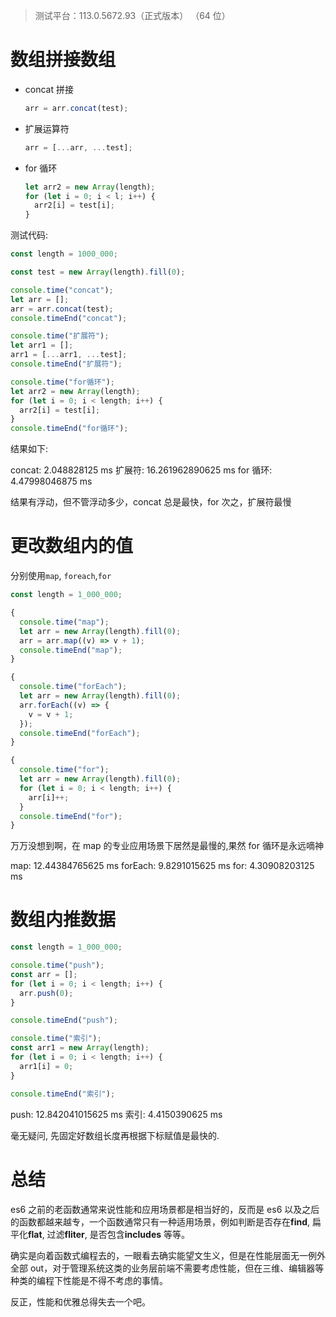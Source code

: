 > 测试平台：113.0.5672.93（正式版本） （64 位）

# 数组拼接数组

- concat 拼接
  ```js
  arr = arr.concat(test);
  ```
- 扩展运算符
  ```js
  arr = [...arr, ...test];
  ```
- for 循环
  ```js
  let arr2 = new Array(length);
  for (let i = 0; i < l; i++) {
    arr2[i] = test[i];
  }
  ```

测试代码:

```js
const length = 1000_000;

const test = new Array(length).fill(0);

console.time("concat");
let arr = [];
arr = arr.concat(test);
console.timeEnd("concat");

console.time("扩展符");
let arr1 = [];
arr1 = [...arr1, ...test];
console.timeEnd("扩展符");

console.time("for循环");
let arr2 = new Array(length);
for (let i = 0; i < length; i++) {
  arr2[i] = test[i];
}
console.timeEnd("for循环");
```

结果如下:

concat: 2.048828125 ms
扩展符: 16.261962890625 ms
for 循环: 4.47998046875 ms

结果有浮动，但不管浮动多少，concat 总是最快，for 次之，扩展符最慢

# 更改数组内的值

分别使用`map`, `foreach`,`for`

```js
const length = 1_000_000;

{
  console.time("map");
  let arr = new Array(length).fill(0);
  arr = arr.map((v) => v + 1);
  console.timeEnd("map");
}

{
  console.time("forEach");
  let arr = new Array(length).fill(0);
  arr.forEach((v) => {
    v = v + 1;
  });
  console.timeEnd("forEach");
}

{
  console.time("for");
  let arr = new Array(length).fill(0);
  for (let i = 0; i < length; i++) {
    arr[i]++;
  }
  console.timeEnd("for");
}
```

万万没想到啊，在 map 的专业应用场景下居然是最慢的,果然 for 循环是永远嘀神

map: 12.44384765625 ms
forEach: 9.8291015625 ms
for: 4.30908203125 ms

# 数组内推数据

```js
const length = 1_000_000;

console.time("push");
const arr = [];
for (let i = 0; i < length; i++) {
  arr.push(0);
}

console.timeEnd("push");

console.time("索引");
const arr1 = new Array(length);
for (let i = 0; i < length; i++) {
  arr1[i] = 0;
}

console.timeEnd("索引");
```

push: 12.842041015625 ms
索引: 4.4150390625 ms

毫无疑问, 先固定好数组长度再根据下标赋值是最快的.

# 总结

es6 之前的老函数通常来说性能和应用场景都是相当好的，反而是 es6 以及之后的函数都越来越专，一个函数通常只有一种适用场景，例如判断是否存在**find**, 扁平化**flat**, 过滤**fliter**, 是否包含**includes** 等等。

确实是向着函数式编程去的，一眼看去确实能望文生义，但是在性能层面无一例外全部 out，对于管理系统这类的业务层前端不需要考虑性能，但在三维、编辑器等种类的编程下性能是不得不考虑的事情。

反正，性能和优雅总得失去一个吧。

